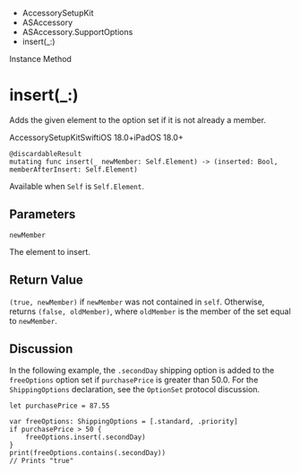 

- AccessorySetupKit
- ASAccessory
- ASAccessory.SupportOptions
-  insert(\_:) 

Instance Method

# insert(\_:)

Adds the given element to the option set if it is not already a member.

AccessorySetupKitSwiftiOS 18.0+iPadOS 18.0+

``` source
@discardableResult
mutating func insert(_ newMember: Self.Element) -> (inserted: Bool, memberAfterInsert: Self.Element)
```

Available when `Self` is `Self.Element`.

## Parameters 

`newMember`  

The element to insert.

## Return Value

`(true, newMember)` if `newMember` was not contained in `self`. Otherwise, returns `(false, oldMember)`, where `oldMember` is the member of the set equal to `newMember`.

## Discussion

In the following example, the `.secondDay` shipping option is added to the `freeOptions` option set if `purchasePrice` is greater than 50.0. For the `ShippingOptions` declaration, see the `OptionSet` protocol discussion.

```
let purchasePrice = 87.55

var freeOptions: ShippingOptions = [.standard, .priority]
if purchasePrice > 50 {
    freeOptions.insert(.secondDay)
}
print(freeOptions.contains(.secondDay))
// Prints "true"
```

